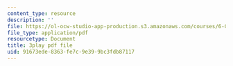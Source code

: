 ```yaml
---
content_type: resource
description: ''
file: https://ol-ocw-studio-app-production.s3.amazonaws.com/courses/6-004-computation-structures-spring-2017/91673ede8363fe7c9e399bc3fdb87117_swdDzsfFflo.pdf
file_type: application/pdf
resourcetype: Document
title: 3play pdf file
uid: 91673ede-8363-fe7c-9e39-9bc3fdb87117
---
```

